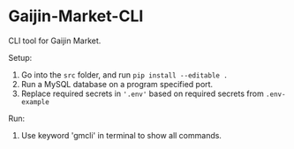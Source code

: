# Gaijin-Market-CLI
 CLI tool for Gaijin Market.


Setup:
1. Go into the `src` folder, and run `pip install --editable .`
2. Run a MySQL database on a program specified port.
3. Replace required secrets in `'.env'` based on required secrets from `.env-example`

Run:
1. Use keyword 'gmcli' in terminal to show all commands.

